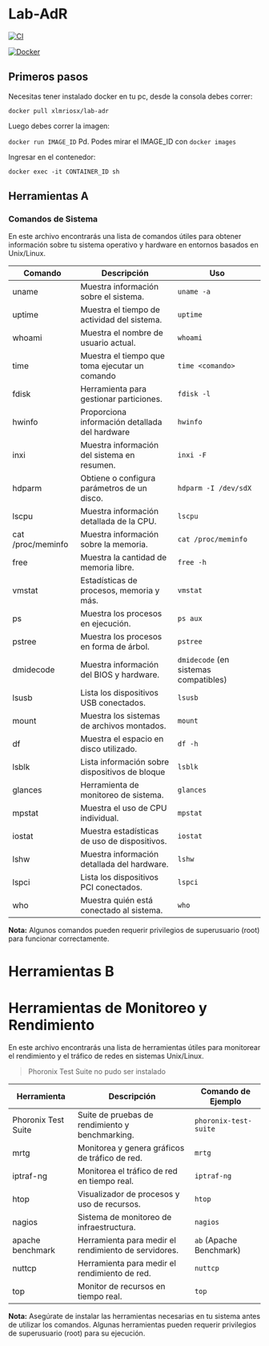# Lab-AdR

[![CI](https://github.com/xlmriosx/lab-adr/actions/workflows/docker-image.yml/badge.svg)](https://github.com/xlmriosx/lab-adr/actions/workflows/docker-image.yml)

[![Docker](https://badgen.net/badge/icon/docker?icon=docker&label)](https://hub.docker.com/r/xlmriosx/lab-adr/tags)

## Primeros pasos
Necesitas tener instalado docker en tu pc, desde la consola debes correr: 

`docker pull xlmriosx/lab-adr `

Luego debes correr la imagen:

`docker run IMAGE_ID` Pd. Podes mirar el IMAGE_ID con `docker images`

Ingresar en el contenedor:

`docker exec -it CONTAINER_ID sh`

## Herramientas A 

### Comandos de Sistema

En este archivo encontrarás una lista de comandos útiles para obtener información sobre tu sistema operativo y hardware en entornos basados en Unix/Linux.

| Comando             | Descripción                                   | Uso                           |
|---------------------|-----------------------------------------------|-------------------------------|
| uname               | Muestra información sobre el sistema.        | `uname -a`                    |
| uptime              | Muestra el tiempo de actividad del sistema.   | `uptime`                      |
| whoami              | Muestra el nombre de usuario actual.         | `whoami`                      |
| time                | Muestra el tiempo que toma ejecutar un comando| `time <comando>`              |
| fdisk               | Herramienta para gestionar particiones.       | `fdisk -l`                    |
| hwinfo              | Proporciona información detallada del hardware| `hwinfo`                      |
| inxi                | Muestra información del sistema en resumen.  | `inxi -F`                     |
| hdparm              | Obtiene o configura parámetros de un disco.   | `hdparm -I /dev/sdX`          |
| lscpu               | Muestra información detallada de la CPU.     | `lscpu`                       |
| cat /proc/meminfo   | Muestra información sobre la memoria.        | `cat /proc/meminfo`           |
| free                | Muestra la cantidad de memoria libre.        | `free -h`                     |
| vmstat              | Estadísticas de procesos, memoria y más.     | `vmstat`                      |
| ps                  | Muestra los procesos en ejecución.           | `ps aux`                      |
| pstree              | Muestra los procesos en forma de árbol.      | `pstree`                      |
| dmidecode           | Muestra información del BIOS y hardware.     | `dmidecode` (en sistemas compatibles)|
| lsusb               | Lista los dispositivos USB conectados.      | `lsusb`                       |
| mount               | Muestra los sistemas de archivos montados.   | `mount`                       |
| df                  | Muestra el espacio en disco utilizado.       | `df -h`                       |
| lsblk               | Lista información sobre dispositivos de bloque| `lsblk`                       |
| glances             | Herramienta de monitoreo de sistema.         | `glances`                     |
| mpstat              | Muestra el uso de CPU individual.            | `mpstat`                      |
| iostat              | Muestra estadísticas de uso de dispositivos. | `iostat`                      |
| lshw                | Muestra información detallada del hardware.  | `lshw`                        |
| lspci               | Lista los dispositivos PCI conectados.       | `lspci`                       |
| who                 | Muestra quién está conectado al sistema.     | `who`                         |

**Nota:** Algunos comandos pueden requerir privilegios de superusuario (root) para funcionar correctamente.


# Herramientas B
# Herramientas de Monitoreo y Rendimiento

En este archivo encontrarás una lista de herramientas útiles para monitorear el rendimiento y el tráfico de redes en sistemas Unix/Linux.
>Phoronix Test Suite no pudo ser instalado

| Herramienta         | Descripción                                           | Comando de Ejemplo         |
|---------------------|-------------------------------------------------------|----------------------------|
| Phoronix Test Suite | Suite de pruebas de rendimiento y benchmarking.      | `phoronix-test-suite`      |
| mrtg                | Monitorea y genera gráficos de tráfico de red.        | `mrtg`                     |
| iptraf-ng           | Monitorea el tráfico de red en tiempo real.           | `iptraf-ng`                |
| htop                | Visualizador de procesos y uso de recursos.           | `htop`                     |
| nagios              | Sistema de monitoreo de infraestructura.              | `nagios`                   |
| apache benchmark    | Herramienta para medir el rendimiento de servidores.  | `ab` (Apache Benchmark)    |
| nuttcp              | Herramienta para medir el rendimiento de red.         | `nuttcp`                   |
| top                 | Monitor de recursos en tiempo real.                  | `top`                      |

**Nota:** Asegúrate de instalar las herramientas necesarias en tu sistema antes de utilizar los comandos. Algunas herramientas pueden requerir privilegios de superusuario (root) para su ejecución.
